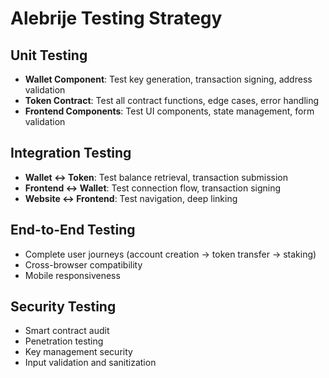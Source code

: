 # Alebrije Testing Strategy

## Unit Testing
- **Wallet Component**: Test key generation, transaction signing, address validation
- **Token Contract**: Test all contract functions, edge cases, error handling
- **Frontend Components**: Test UI components, state management, form validation

## Integration Testing
- **Wallet ↔ Token**: Test balance retrieval, transaction submission
- **Frontend ↔ Wallet**: Test connection flow, transaction signing
- **Website ↔ Frontend**: Test navigation, deep linking

## End-to-End Testing
- Complete user journeys (account creation → token transfer → staking)
- Cross-browser compatibility
- Mobile responsiveness

## Security Testing
- Smart contract audit
- Penetration testing
- Key management security
- Input validation and sanitization 